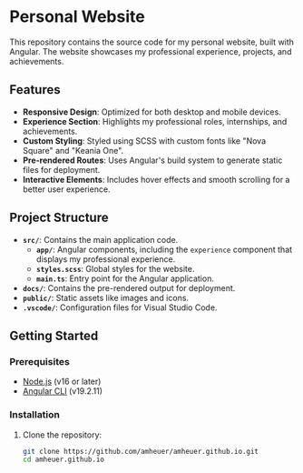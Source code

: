 # Personal Website

This repository contains the source code for my personal website, built with Angular. The website showcases my professional experience, projects, and achievements.

## Features

- **Responsive Design**: Optimized for both desktop and mobile devices.
- **Experience Section**: Highlights my professional roles, internships, and achievements.
- **Custom Styling**: Styled using SCSS with custom fonts like "Nova Square" and "Keania One".
- **Pre-rendered Routes**: Uses Angular's build system to generate static files for deployment.
- **Interactive Elements**: Includes hover effects and smooth scrolling for a better user experience.

## Project Structure

- **`src/`**: Contains the main application code.
  - **`app/`**: Angular components, including the `experience` component that displays my professional experience.
  - **`styles.scss`**: Global styles for the website.
  - **`main.ts`**: Entry point for the Angular application.
- **`docs/`**: Contains the pre-rendered output for deployment.
- **`public/`**: Static assets like images and icons.
- **`.vscode/`**: Configuration files for Visual Studio Code.

## Getting Started

### Prerequisites

- [Node.js](https://nodejs.org/) (v16 or later)
- [Angular CLI](https://angular.io/cli) (v19.2.11)

### Installation

1. Clone the repository:
   ```bash
   git clone https://github.com/amheuer/amheuer.github.io.git
   cd amheuer.github.io